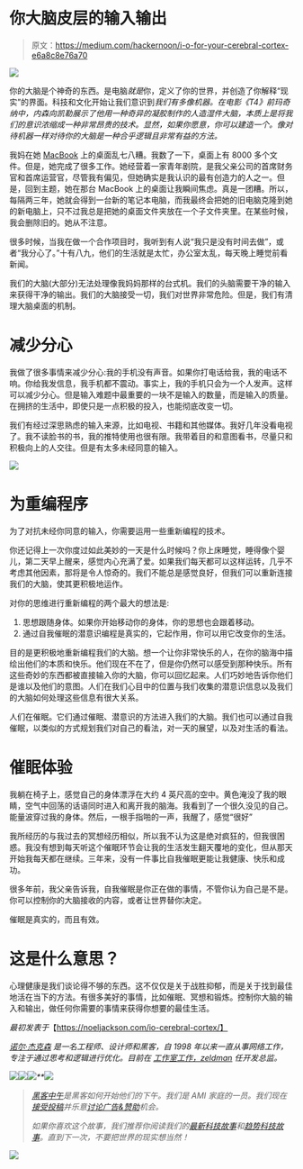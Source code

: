 # 你大脑皮层的输入输出

> 原文：<https://medium.com/hackernoon/i-o-for-your-cerebral-cortex-e6a8c8e76a70>

![](img/8f27c44068c07e0a95333fe1e4358ed7.png)

你的大脑是个神奇的东西。是电脑*就是*你，定义了你的世界，并创造了你解释“现实”的界面。科技和文化开始让我们意识到*我们有多像机器。在电影《T4》前玛奇纳中，内森向凯勒展示了他用一种奇异的凝胶制作的人造湿件大脑，本质上是将我们的意识浓缩成一种非常昂贵的技术。显然，如果你愿意，你可以建造一个。像对待机器一样对待你的大脑是一种合乎逻辑且非常有益的方法。*

我妈在她 [MacBook](https://hackernoon.com/tagged/macbook) 上的桌面乱七八糟。我数了一下，桌面上有 8000 多个文件。但是，她完成了很多工作。她经营着一家青年剧院，是我父亲公司的首席财务官和首席运营官，尽管我有偏见，但她确实是我认识的最有创造力的人之一。但是，回到主题，她在那台 MacBook 上的桌面让我瞬间焦虑。真是一团糟。所以，每隔两三年，她就会得到一台新的笔记本电脑，而我最终会把她的旧电脑克隆到她的新电脑上，只不过我总是把她的桌面文件夹放在一个子文件夹里。在某些时候，我会删除旧的。她从不注意。

很多时候，当我在做一个合作项目时，我听到有人说“我只是没有时间去做”，或者“我分心了。”十有八九，他们的生活就是太忙，办公室太乱，每天晚上睡觉前看新闻。

我们的大脑(大部分)无法处理像我妈妈那样的台式机。我们的头脑需要干净的输入来获得干净的输出。我们的大脑接受一切，我们对世界非常危险。但是，我们有清理大脑桌面的机制。

# 减少分心

我做了很多事情来减少分心:我的手机没有声音。如果你打电话给我，我的电话不响。你给我发信息，我手机都不震动。事实上，我的手机只会为一个人发声。这样可以减少分心。但是输入难题中最重要的一块不是输入的数量，而是输入的质量。在拥挤的生活中，即使只是一点积极的投入，也能彻底改变一切。

我们有经过深思熟虑的输入来源，比如电视、书籍和其他媒体。我好几年没看电视了。我不读脸书的书，我的推特使用也很有限。我带着目的和意图看书，尽量只和积极向上的人交往。但是有太多未经同意的输入。

![](img/f0a5637b557e4ba73f4354c3c422c6f0.png)

# 为重编程序

为了对抗未经你同意的输入，你需要运用一些重新编程的技术。

你还记得上一次你度过如此美妙的一天是什么时候吗？你上床睡觉，睡得像个婴儿，第二天早上醒来，感觉内心充满了爱。如果我们每天都可以这样运转，几乎不考虑其他因素，那将是令人惊奇的。我们不能总是感觉良好，但我们可以重新连接我们的大脑，使其更积极地运作。

对你的思维进行重新编程的两个最大的想法是:

1.  思想跟随身体。如果你开始移动你的身体，你的思想也会跟着移动。
2.  通过自我催眠的潜意识编程是真实的，它起作用，你可以用它改变你的生活。

目的是更积极地重新编程我们的大脑。想一个让你非常快乐的人，在你的脑海中描绘出他们的本质和快乐。他们现在不在了，但是你仍然可以感受到那种快乐。所有这些奇妙的东西都被直接输入你的大脑，你可以回忆起来。人们巧妙地告诉你他们是谁以及他们的意图。人们在我们心目中的位置与我们收集的潜意识信息以及我们的大脑如何处理这些信息有很大关系。

人们在催眠。它们通过催眠、潜意识的方法进入我们的大脑。我们也可以通过自我催眠，以类似的方式规划我们对自己的看法，对一天的展望，以及对生活的看法。

# 催眠体验

我躺在椅子上，感觉自己的身体漂浮在大约 4 英尺高的空中。黄色淹没了我的眼睛，空气中回荡的话语同时进入和离开我的脑海。我看到了一个很久没见的自己。能量波穿过我的身体。然后，一根手指啪的一声，我醒了，感觉“很好”

我所经历的与我过去的冥想经历相似，所以我不认为这是绝对疯狂的，但我很困惑。我没有想到每天听这个催眠环节会让我的生活发生翻天覆地的变化，但从那天开始我每天都在继续。三年来，没有一件事比自我催眠更能让我健康、快乐和成功。

很多年前，我父亲告诉我，自我催眠是你正在做的事情，不管你认为自己是不是。你可以控制你的大脑接收的内容，或者让世界替你决定。

催眠是真实的，而且有效。

# 这是什么意思？

心理健康是我们谈论得不够的东西。这不仅仅是关于战胜抑郁，而是关于找到最佳地活在当下的方法。有很多美好的事情，比如催眠、冥想和锻炼。控制你大脑的输入和输出，做任何你需要的事情来获得你想要的最佳生活。

*最初发表于*【https://noeljackson.com/io-cerebral-cortex/】

*[*诺尔·杰克森*](https://noeljackson.com) *是一名工程师、设计师和黑客，自 1998 年以来一直从事网络工作，专注于通过思考和逻辑进行优化。目前在* [*工作室工作，zeldman*](https://studio.zeldman.com) *任开发总监。**

*![](img/1355cc9f158c573278f68849e4fa36b3.png)**[![](img/50ef4044ecd4e250b5d50f368b775d38.png)](http://bit.ly/HackernoonFB)**[![](img/979d9a46439d5aebbdcdca574e21dc81.png)](https://goo.gl/k7XYbx)**[![](img/2930ba6bd2c12218fdbbf7e02c8746ff.png)](https://goo.gl/4ofytp)*

> *[黑客中午](http://bit.ly/Hackernoon)是黑客如何开始他们的下午。我们是 AMI 家庭的一员。我们现在[接受投稿](http://bit.ly/hackernoonsubmission)并乐意[讨论广告&赞助](mailto:partners@amipublications.com)机会。*
> 
> *如果你喜欢这个故事，我们推荐你阅读我们的[最新科技故事](http://bit.ly/hackernoonlatestt)和[趋势科技故事](https://hackernoon.com/trending)。直到下一次，不要把世界的现实想当然！*

*![](img/be0ca55ba73a573dce11effb2ee80d56.png)*